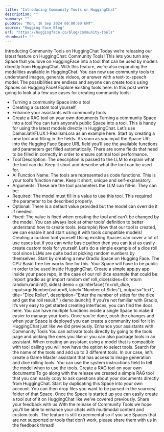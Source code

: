 ```yaml
---
title: "Introducing Community Tools on HuggingChat"
description: ""
summary: ""
pubDate: "Mon, 16 Sep 2024 00:00:00 GMT"
source: "Hugging Face Blog"
url: "https://huggingface.co/blog/community-tools"
thumbnail: ""
---
```


Introducing Community Tools on HuggingChat
Today we’re releasing our latest feature on HuggingChat: Community Tools! This lets you turn any Space that you love on HuggingFace into a tool that can be used by models directly from HuggingChat.
With this feature, we’re also expanding the modalities available in HuggingChat. You can now use community tools to understand images, generate videos, or answer with a text-to-speech model. The possibilities are endless and anyone can create tools using Spaces on Hugging Face! Explore existing tools here.
In this post we’re going to look at a few use cases for creating community tools:
- Turning a community Space into a tool
- Creating a custom tool yourself
- Enhance your assistants with community tools
- Create a RAG tool on your own documents
Turning a community Space into a tool
You can turn anyone’s public Space into a tool. This is handy for using the latest models directly in HuggingChat. Let’s use DamarJati/FLUX.1-RealismLora as an example here.
Start by creating a new tool and filling in the fields. As soon as you input the Space URL into the Hugging Face Space URL field you’ll see the available functions and parameters get filled automatically.
There are some fields that need to be filled in correctly in order to ensure optimal tool performance.
- Tool Description: The description is passed to the LLM to explain what the tool can do. Keep it short and describe what the tool can be used for.
- AI Function Name: The tools are represented as code functions. This is your tool’s function name. Keep it short, unique and self-explanatory.
- Arguments: These are the tool parameters the LLM can fill-in. They can be:
- Required: The model must fill in a value to use this tool. This required the parameter to be described properly.
- Optional: There is a default value provided but the model can override it if needed.
- Fixed: The value is fixed when creating the tool and can’t be changed by the model.
You can always look at other tools’ definition to better understand how to create tools. (example)
Now that our tool is created, we can enable it and start using it with tools compatible models!
Creating a custom tool yourself
Using existing Spaces can cover a lot of use cases but if you can write basic python then you can just as easily create custom tools for yourself. Let’s do a simple example of a dice roll tool since LLMs are quite bad at picking random numbers by themselves.
Start by creating a new Gradio Space on Hugging Face. The CPU Basic free tier works fine for this. Your Space will have to be public in order to be used inside HuggingChat.
Create a simple app.py
app inside your pace repo, in the case of our roll dice example that could be:
import gradio as gr
import random
def roll_dice(sides=6):
return random.randint(1, sides)
demo = gr.Interface(
fn=roll_dice,
inputs=gr.Number(value=6, label="Number of Sides"),
outputs="text",
title="Dice Roller",
description="Enter the number of sides for the dice and get the roll result."
)
demo.launch()
If you’re not familiar with Gradio, it’s very easy to get started creating interfaces, you can find the docs here.
You can have multiple functions inside a single Space to make it easier to manage your tools.
Once you’re done, push the changes and when your Space is deployed you can create a community tool for it in HuggingChat just like we did previously.
Enhance your assistants with Community Tools
You can activate tools directly by going to the tools page and picking the ones you like or you can also package tools in an assistant.
When creating an assistant using a model that is compatible with tool calling you will now have the option to select tools. Search for the name of the tools and add up to 3 different tools. In our case, let’s create a Game Master assistant that has access to image generation and dice rolling tools.
You can use the system instructions field to tell the model when to use the tools.
Create a RAG tool on your own documents
To go along with the release we created a simple RAG tool that you can easily copy to ask questions about your documents directly from HuggingChat. Start by duplicating this Space into your own account. You can then drop files you want to be parsed in the sources/
folder of that Space.
Once the Space is started up you can easily create a tool out of it on HuggingChat like we’ve covered previously.
Share your feedback with us
With the release of Community Tools we hope you’ll be able to enhance your chats with multimodal content and custom tools. The feature is still experimental so if you see Spaces that are not supported or tools that don’t work, please share them with us in the feedback thread!